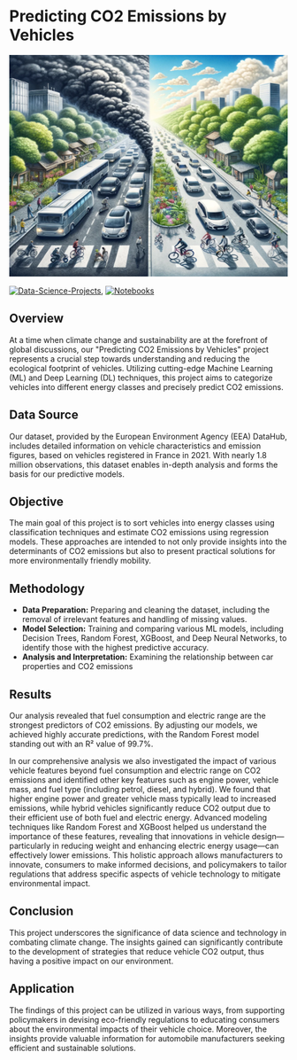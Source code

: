 # Predicting CO2 Emissions by Vehicles

<img src="./presentation/plots/co2_emissions.png" alt="Alt-Text" width="100%" height="400px" />

[![Data-Science-Projects](https://img.shields.io/badge/Data_Science_Projects-GitHub_Page-%2300BFFF.svg)](https://jenst1234.github.io), [![Notebooks](https://img.shields.io/badge/Notebooks-View-Green.svg)](https://github.com/jenst1234/Data_Science_Portfolio/tree/main/1%23%20Prediction%20of%20CO2%20Emissions%20by%20Vehicles/notebooks)

## Overview

At a time when climate change and sustainability are at the forefront of global discussions, our "Predicting CO2 Emissions by Vehicles" project represents a crucial step towards understanding and reducing the ecological footprint of vehicles. Utilizing cutting-edge Machine Learning (ML) and Deep Learning (DL) techniques, this project aims to categorize vehicles into different energy classes and precisely predict CO2 emissions.

## Data Source

Our dataset, provided by the European Environment Agency (EEA) DataHub, includes detailed information on vehicle characteristics and emission figures, based on vehicles registered in France in 2021. With nearly 1.8 million observations, this dataset enables in-depth analysis and forms the basis for our predictive models.

## Objective

The main goal of this project is to sort vehicles into energy classes using classification techniques and estimate CO2 emissions using regression models. These approaches are intended to not only provide insights into the determinants of CO2 emissions but also to present practical solutions for more environmentally friendly mobility.

## Methodology

- **Data Preparation:** Preparing and cleaning the dataset, including the removal of irrelevant features and handling of missing values.
- **Model Selection:** Training and comparing various ML models, including Decision Trees, Random Forest, XGBoost, and Deep Neural Networks, to identify those with the highest predictive accuracy.
- **Analysis and Interpretation:** Examining the relationship between car properties and CO2 emissions

## Results

Our analysis revealed that fuel consumption and electric range are the strongest predictors of CO2 emissions. By adjusting our models, we achieved highly accurate predictions, with the Random Forest model standing out with an R² value of 99.7%.

In our comprehensive analysis we also investigated the impact of various vehicle features beyond fuel consumption and electric range on CO2 emissions and identified other key features such as engine power, vehicle mass, and fuel type (including petrol, diesel, and hybrid). We found that higher engine power and greater vehicle mass typically lead to increased emissions, while hybrid vehicles significantly reduce CO2 output due to their efficient use of both fuel and electric energy. Advanced modeling techniques like Random Forest and XGBoost helped us understand the importance of these features, revealing that innovations in vehicle design—particularly in reducing weight and enhancing electric energy usage—can effectively lower emissions. This holistic approach allows manufacturers to innovate, consumers to make informed decisions, and policymakers to tailor regulations that address specific aspects of vehicle technology to mitigate environmental impact.

## Conclusion

This project underscores the significance of data science and technology in combating climate change. The insights gained can significantly contribute to the development of strategies that reduce vehicle CO2 output, thus having a positive impact on our environment.

## Application

The findings of this project can be utilized in various ways, from supporting policymakers in devising eco-friendly regulations to educating consumers about the environmental impacts of their vehicle choice. Moreover, the insights provide valuable information for automobile manufacturers seeking efficient and sustainable solutions.
